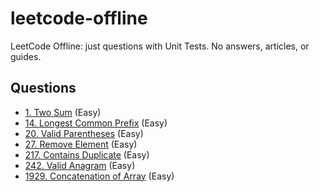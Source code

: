 # leetcode-offline

LeetCode Offline: just questions with Unit Tests. No answers, articles, or guides.

## Questions
* [1. Two Sum](docs/TwoSum.md) (Easy)
* [14. Longest Common Prefix](docs/LongestCommonPrefix.md) (Easy)
* [20. Valid Parentheses](docs/ValidParentheses.md) (Easy)
* [27. Remove Element](docs/RemoveElement.md) (Easy)
* [217. Contains Duplicate](docs/ContainsDuplicate.md) (Easy)
* [242. Valid Anagram](docs/ValidAnagram.md) (Easy)
* [1929. Concatenation of Array](docs/ConcatenationOfArray.md) (Easy)
